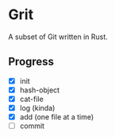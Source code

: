 # Grit
A subset of Git written in Rust.

## Progress
- [x] init
- [x] hash-object
- [x] cat-file
- [x] log (kinda)
- [x] add (one file at a time)
- [ ] commit
